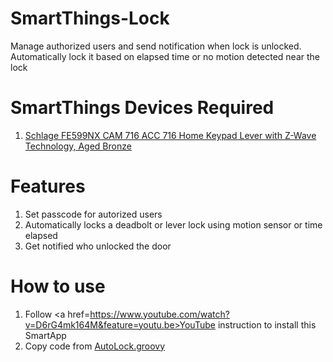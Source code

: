 # SmartThings-Lock
Manage authorized users and send notification when lock is unlocked. Automatically lock it based on elapsed time or no motion detected near the lock

# SmartThings Devices Required
1. <a href="http://www.amazon.com/gp/product/B0083GJ19E/ref=as_li_tl?ie=UTF8&camp=1789&creative=9325&creativeASIN=B0083GJ19E&linkCode=as2&tag=smartthings00-20&linkId=HG64DSA3QJRNS4YQ">Schlage FE599NX CAM 716 ACC 716 Home Keypad Lever with Z-Wave Technology, Aged Bronze</a><img src="http://ir-na.amazon-adsystem.com/e/ir?t=smartthings00-20&l=as2&o=1&a=B0083GJ19E" width="1" height="1" border="0" alt="" style="border:none !important; margin:0px !important;" />

# Features
1. Set passcode for autorized users
2. Automatically locks a deadbolt or lever lock using motion sensor or time elapsed
3. Get notified who unlocked the door

# How to use
1. Follow <a href=https://www.youtube.com/watch?v=D6rG4mk164M&feature=youtu.be>YouTube</a> instruction to install this SmartApp
2. Copy code from <a href=https://github.com/vvbox/SmartThings/blob/master/HumidityControl.groovy>AutoLock.groovy</a>
